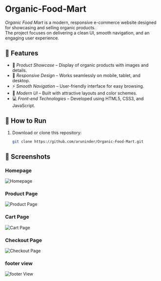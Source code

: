 # Organic-Food-Mart

*Organic Food Mart* is a modern, responsive e-commerce website designed for showcasing and selling organic products.  
The project focuses on delivering a clean UI, smooth navigation, and an engaging user experience.

## 📌 Features
- 🛒 *Product Showcase* – Display of organic products with images and details.
- 📱 *Responsive Design* – Works seamlessly on mobile, tablet, and desktop.
- ⚡ *Smooth Navigation* – User-friendly interface for easy browsing.
- 🎨 *Modern UI* – Built with attractive layouts and color schemes.
- 💻 *Front-end Technologies* – Developed using HTML5, CSS3, and JavaScript.

## 🚀 How to Run
1. Download or clone this repository:
   ```bash
   git clone https://github.com/aruninder/Organic-Food-Mart.git

## 📸 Screenshots

### Homepage
![Homepage](https://github.com/aruninder/Organic-Food-Mart/blob/main/food%20mart%20screenshot/Screenshot%20(34).png?raw=true)

### Product Page
![Product Page](https://github.com/aruninder/Organic-Food-Mart/blob/main/food%20mart%20screenshot/Screenshot%20(36).png?raw=true)

### Cart Page
![Cart Page]()

### Checkout Page
![Checkout Page]()

### footer view
![footer View]()
